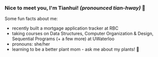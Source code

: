 ### Nice to meet you, I'm Tianhui! *(pronounced tian-hway)* 👋


Some fun facts about me:
- recently built a mortgage application tracker at RBC
- taking courses on Data Structures, Computer Organization & Design, Sequential Programs (+ a few more) at UWaterloo
- pronouns: she/her
- learning to be a better plant mom - ask me about my plants! 🌱

<!--
**TianhuiYang/TianhuiYang** is a ✨ _special_ ✨ repository because its `README.md` (this file) appears on your GitHub profile.

Here are some ideas to get you started:

- 🔭 I’m currently working on ...
- 🌱 I’m currently learning ...
- 👯 I’m looking to collaborate on ...
- 🤔 I’m looking for help with ...
- 💬 Ask me about ...
- 📫 How to reach me: ...
- 😄 Pronouns: ...
- ⚡ Fun fact: ...
-->
